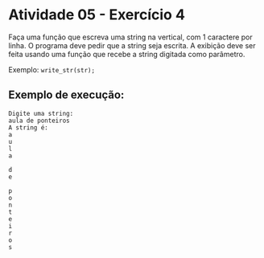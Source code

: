 # Atividade 05 - Exercício 4 

Faça uma função que escreva uma string na vertical, com 1 caractere por linha. O programa deve pedir que a string seja escrita. A exibição deve ser feita usando uma função que recebe a string digitada como parâmetro. 

Exemplo: `write_str(str);`

## Exemplo de execução:

```
Digite uma string:                                                              
aula de ponteiros                                                               
A string é:                                                                      
a                                                                               
u                                                                               
l                                                                               
a                                                                               
                                                                                
d                                                                               
e                                                                               
                                                                                
p                                                                               
o                                                                               
n                                                                               
t                                                                               
e                                                                               
i                                                                               
r                                                                               
o                                                                               
s 
```

